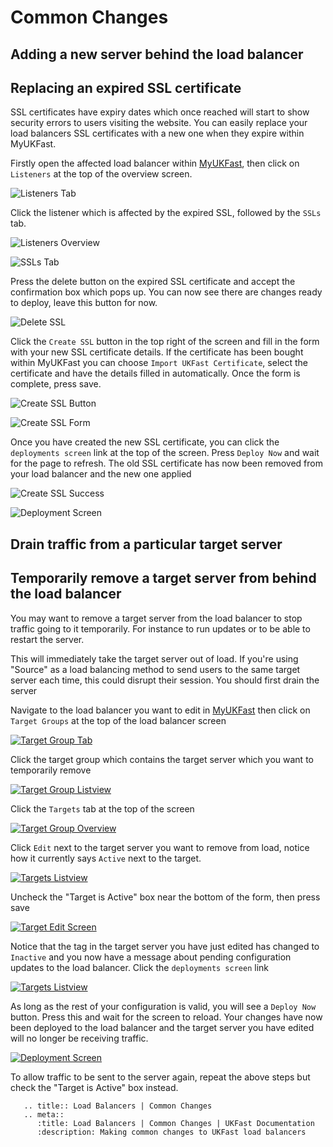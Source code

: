 # Common Changes

## Adding a new server behind the load balancer

## Replacing an expired SSL certificate

SSL certificates have expiry dates which once reached will start to show security errors to users visiting the website. You can easily replace your load balancers SSL certificates with a new one when they expire within MyUKFast.

Firstly open the affected load balancer within [MyUKFast](https://my.ukfast.co.uk/load-balancers), then click on `Listeners` at the top of the overview screen.

![Listeners Tab](files/expired_ssl_1_small.png)

Click the listener which is affected by the expired SSL, followed by the `SSLs` tab.

![Listeners Overview](files/expired_ssl_2_small.png)

![SSLs Tab](files/expired_ssl_3_small.png)

Press the delete button on the expired SSL certificate and accept the confirmation box which pops up. You can now see there are changes ready to deploy, leave this button for now.

![Delete SSL](files/expired_ssl_4_small.png)

Click the `Create SSL` button in the top right of the screen and fill in the form with your new SSL certificate details. If the certificate has been bought within MyUKFast you can choose `Import UKFast Certificate`, select the certificate and have the details filled in automatically. Once the form is complete, press save.

![Create SSL Button](files/expired_ssl_5_small.png)

![Create SSL Form](files/expired_ssl_6_small.png)

Once you have created the new SSL certificate, you can click the `deployments screen` link at the top of the screen. Press `Deploy Now` and wait for the page to refresh. The old SSL certificate has now been removed from your load balancer and the new one applied

![Create SSL Success](files/expired_ssl_7_small.png)

![Deployment Screen](files/expired_ssl_8_small.png)

## Drain traffic from a particular target server

## Temporarily remove a target server from behind the load balancer

You may want to remove a target server from the load balancer to stop traffic going to it temporarily. For instance to run updates or to be able to restart the server.

This will immediately take the target server out of load. If you're using "Source" as a load balancing method to send users to the same target server each time, this could disrupt their session. You should first drain the server

Navigate to the load balancer you want to edit in [MyUKFast](https://my.ukfast.co.uk/load-balancers) then click on `Target Groups` at the top of the load balancer screen

[![Target Group Tab](files/inactive_target_1_small.png)](files/inactive_target_1.png)

Click the target group which contains the target server which you want to temporarily remove

[![Target Group Listview](files/inactive_target_2_small.png)](files/inactive_target_2.png)

Click the `Targets` tab at the top of the screen

[![Target Group Overview](files/inactive_target_3_small.png)](files/inactive_target_3.png)

Click `Edit` next to the target server you want to remove from load, notice how it currently says `Active` next to
the target.

[![Targets Listview](files/inactive_target_4_small.png)](files/inactive_target_4.png)

Uncheck the "Target is Active" box near the bottom of the form, then press save

[![Target Edit Screen](files/inactive_target_5_small.png)](files/inactive_target_5.png)

Notice that the tag in the target server you have just edited has changed to `Inactive` and you now have a message about
pending configuration updates to the load balancer. Click the `deployments screen` link

[![Targets Listview](files/inactive_target_6_small.png)](files/inactive_target_6.png)

As long as the rest of your configuration is valid, you will see a `Deploy Now` button. Press this and wait for the screen to reload. Your changes have now been deployed to the load balancer and the target server you have edited will
no longer be receiving traffic.

[![Deployment Screen](files/inactive_target_7_small.png)](files/inactive_target_7.png)

To allow traffic to be sent to the server again, repeat the above steps but check the "Target is Active" box instead.

```eval_rst
   .. title:: Load Balancers | Common Changes
   .. meta::
      :title: Load Balancers | Common Changes | UKFast Documentation
      :description: Making common changes to UKFast load balancers
```